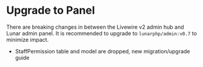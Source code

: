 # Upgrade to Panel

There are breaking changes in between the Livewire v2 admin hub and Lunar admin panel. It is recommended to upgrade to `lunarphp/admin:v0.7` to minimize impact.

- StaffPermission table and model are dropped, new migration/upgrade guide 
